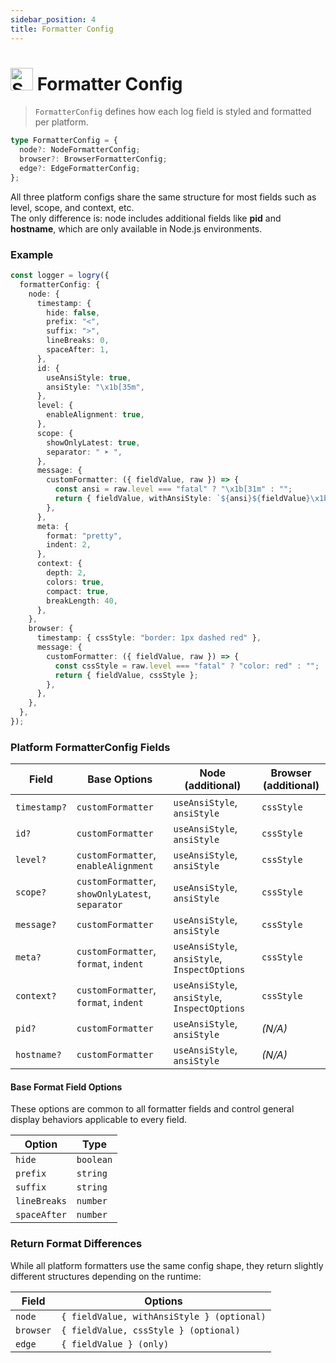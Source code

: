 ```yaml
---
sidebar_position: 4
title: Formatter Config
---
```


# <img src="https://raw.githubusercontent.com/Tarikul-Islam-Anik/Animated-Fluent-Emojis/master/Emojis/Activities/Sparkles.png" alt="Sparkles" width="36" height="36" /> Formatter Config

> `FormatterConfig` defines how each log field is styled and formatted per platform.

```ts
type FormatterConfig = {
  node?: NodeFormatterConfig;
  browser?: BrowserFormatterConfig;
  edge?: EdgeFormatterConfig;
};
```

All three platform configs share the same structure for most fields such as level, scope, and context, etc.  
The only difference is:
node includes additional fields like **pid** and **hostname**, which are only available in Node.js environments.

### Example

```ts
const logger = logry({
  formatterConfig: {
    node: {
      timestamp: {
        hide: false,
        prefix: "<",
        suffix: ">",
        lineBreaks: 0,
        spaceAfter: 1,
      },
      id: {
        useAnsiStyle: true,
        ansiStyle: "\x1b[35m",
      },
      level: {
        enableAlignment: true,
      },
      scope: {
        showOnlyLatest: true,
        separator: " ➤ ",
      },
      message: {
        customFormatter: ({ fieldValue, raw }) => {
          const ansi = raw.level === "fatal" ? "\x1b[31m" : "";
          return { fieldValue, withAnsiStyle: `${ansi}${fieldValue}\x1b[0m` };
        },
      },
      meta: {
        format: "pretty",
        indent: 2,
      },
      context: {
        depth: 2,
        colors: true,
        compact: true,
        breakLength: 40,
      },
    },
    browser: {
      timestamp: { cssStyle: "border: 1px dashed red" },
      message: {
        customFormatter: ({ fieldValue, raw }) => {
          const cssStyle = raw.level === "fatal" ? "color: red" : "";
          return { fieldValue, cssStyle };
        },
      },
    },
  },
});
```

### Platform FormatterConfig Fields

| Field        | Base Options                                     | Node (additional)                             | Browser (additional) |
| ------------ | ------------------------------------------------ | --------------------------------------------- | -------------------- |
| `timestamp?` | `customFormatter`                                | `useAnsiStyle`, `ansiStyle`                   | `cssStyle`           |
| `id?`        | `customFormatter`                                | `useAnsiStyle`, `ansiStyle`                   | `cssStyle`           |
| `level?`     | `customFormatter`, `enableAlignment`             | `useAnsiStyle`, `ansiStyle`                   | `cssStyle`           |
| `scope?`     | `customFormatter`, `showOnlyLatest`, `separator` | `useAnsiStyle`, `ansiStyle`                   | `cssStyle`           |
| `message?`   | `customFormatter`                                | `useAnsiStyle`, `ansiStyle`                   | `cssStyle`           |
| `meta?`      | `customFormatter`, `format`, `indent`            | `useAnsiStyle`, `ansiStyle`, `InspectOptions` | `cssStyle`           |
| `context?`   | `customFormatter`, `format`, `indent`            | `useAnsiStyle`, `ansiStyle`, `InspectOptions` | `cssStyle`           |
| `pid?`       | `customFormatter`                                | `useAnsiStyle`, `ansiStyle`                   | _(N/A)_              |
| `hostname?`  | `customFormatter`                                | `useAnsiStyle`, `ansiStyle`                   | _(N/A)_              |

#### Base Format Field Options

These options are common to all formatter fields and control general display behaviors applicable to every field.

| Option       | Type      |
| ------------ | --------- |
| `hide`       | `boolean` |
| `prefix`     | `string`  |
| `suffix`     | `string`  |
| `lineBreaks` | `number`  |
| `spaceAfter` | `number`  |

### Return Format Differences

While all platform formatters use the same config shape, they return slightly different structures depending on the runtime:

| Field     | Options                                    |
| --------- | ------------------------------------------ |
| `node`    | `{ fieldValue, withAnsiStyle } (optional)` |
| `browser` | `{ fieldValue, cssStyle } (optional)`      |
| `edge`    | `{ fieldValue } (only)`                    |
